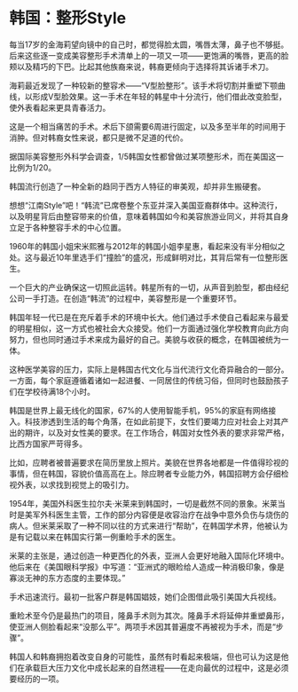 # 韩国：整形Style

每当17岁的金海莉望向镜中的自己时，都觉得脸太圆，嘴唇太薄，鼻子也不够挺。后来这些逐一变成美容整形手术清单上的一项又一项——更饱满的嘴唇，更高的脸颊以及精巧的下巴。比起其他族裔来说，韩裔更倾向于选择将其诉诸手术刀。 

海莉最近发现了一种较新的整容术——“V型脸整形”。该手术将切割并重塑下颚曲线，以形成V型脸效果。这一手术在年轻的韩星中十分流行，他们借此改变脸型，使外表看起来更具青春活力。 

这是一个相当痛苦的手术。术后下颌需要6周进行固定，以及多至半年的时间用于消肿。但对韩裔女性来说，都只是微不足道的代价。 

据国际美容整形外科学会调查，1/5韩国女性都曾做过某项整形术，而在美国这一比例为1/20。 

韩国流行创造了一种全新的趋同于西方人特征的审美观，却并非生搬硬套。 

想想“江南Style”吧！“韩流”已席卷整个东亚并深入美国亚裔群体中。这种流行，以及明星背后由整容带来的价值，意味着韩国如今和美容旅游业同义，并将其自身立足于各种整容手术的中心位置。 

1960年的韩国小姐宋米熙雅与2012年的韩国小姐李星惠，看起来没有半分相似之处。这与最近10年里选手们“撞脸”的盛况，形成鲜明对比，其背后常有一位整形医生。 

一个巨大的产业确保这一切照此运转。韩星所有的一切，从声音到脸型，都由经纪公司一手打造。在创造“韩流”的过程中，美容整形是一个重要环节。 

韩国年轻一代已是在充斥着手术的环境中长大。他们通过手术使自己看起来与最爱的明星相似，这一方式也被社会大众接受。他们一方面通过强化学校教育向此方向努力，但也同时通过手术来成为最好的自己。美貌与收获的概念，在韩国被统为一体。 

这种医学美容的压力，实际上是韩国古代文化与当代流行文化奇异融合的一部分。一方面，每个家庭遵循着诸如一起进餐、一同居住的传统习俗，但同时也鼓励孩子们在学校待满18个小时。 

韩国是世界上最无线化的国家，67%的人使用智能手机，95%的家庭有网络接入。科技渗透到生活的每个角落，在如此前提下，女性们要竭力应对社会上对其产出的期许，以及对女性美的要求。在工作场合，韩国对女性外表的要求非常严格，比西方国家严苛得多。 

比如，应聘者被普遍要求在简历里放上照片。美貌在世界各地都是一件值得珍视的事情，但在韩国，容貌价值高高在上。除应聘者专业能力外，韩国招聘方会仔细检视外表，以求找到视觉上的吸引力。 

1954年，美国外科医生拉尔夫·米莱来到韩国时，一切是截然不同的景象。米莱当时是美军外科医生主管，工作的部分内容便是收容治疗在战争中意外负伤与烧伤的病人。但米莱采取了一种不同以往的方式来进行“帮助”，在韩国学术界，他被认为是有记载以来在韩国实行第一例重睑手术的医生。 

米莱的主张是，通过创造一种更西化的外表，亚洲人会更好地融入国际化环境中。他后来在《美国眼科学报》中写道：“亚洲式的眼睑给人造成一种消极印象，像是寡淡无神的东方态度的主要体现。” 

手术迅速流行。最初一批客户群是韩国娼妓，她们企图借此吸引美国大兵视线。 

重睑术至今仍是最热门的项目，隆鼻手术则为其次。隆鼻手术将延伸并重塑鼻形，使亚洲人侧脸看起来“没那么平”。两项手术因其普遍度不再被视为手术，而是“步骤”。 

韩国人和韩裔拥抱着改变自身的可能性，虽然有时看起来极端，但也可认为这是他们在承载巨大压力文化中成长起来的自然进程——在走向最优的过程中，这是必须要经历的一项。